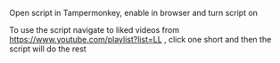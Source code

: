 Open script in Tampermonkey, enable in browser and turn script on

To use the script navigate to liked videos from https://www.youtube.com/playlist?list=LL , click one short and then the script will do the rest
